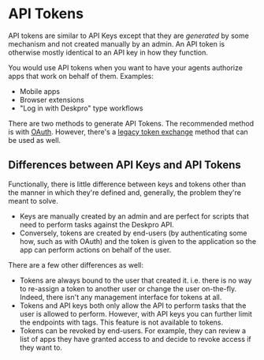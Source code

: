 API Tokens
==========

API tokens are similar to API Keys except that they are _generated_ by some mechanism and not created manually by an admin. An API token is otherwise mostly identical to an API key in how they function.

You would use API tokens when you want to have your agents authorize apps that work on behalf of them. Examples:

* Mobile apps
* Browser extensions
* "Log in with Deskpro" type workflows

There are two methods to generate API Tokens. The recommended method is with [OAuth](/api-basics/api-keys/oauth.md). However, there's a [legacy token exchange](/api-basics/api-keys/api-tokens/token-exchange-endpoint.md) method that can be used as well.

## Differences between API Keys and API Tokens

Functionally, there is little difference between keys and tokens other than the manner in which they're defined and, generally, the problem they're meant to solve.

* Keys are manually created by an admin and are perfect for scripts that need to perform tasks against the Deskpro API.
* Conversely, tokens are created by end-users (by authenticating some how, such as with OAuth) and the token is given to the application so the app can perform actions on behalf of the user.

There are a few other differences as well:

* Tokens are always bound to the user that created it. i.e. there is no way to re-assign a token to another user or change the user on-the-fly. Indeed, there isn't any management interface for tokens at all.
* Tokens and API keys both only allow the API to perform tasks that the user is allowed to perform. However, with API keys you can further limit the endpoints with tags. This feature is not available to tokens.
* Tokens can be revoked by end-users. For example, they can review a list of apps they have granted access to and decide to revoke access if they want to.